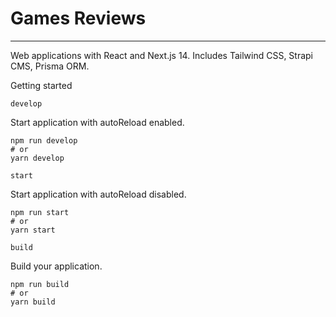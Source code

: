 # Games Reviews

---

Web applications with React and Next.js 14. Includes Tailwind CSS, Strapi CMS, Prisma ORM.

Getting started

`develop`

Start application with autoReload enabled.

```
npm run develop
# or
yarn develop
```

`start`

Start application with autoReload disabled.

```
npm run start
# or
yarn start
```

`build`

Build your application.

```
npm run build
# or
yarn build
```

